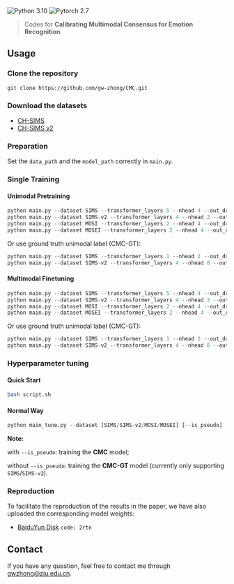 ![Python 3.10](https://img.shields.io/badge/python-3.10-green)
![Pytorch 2.7](https://img.shields.io/badge/pytorch-2.7-orange)

>Codes for **Calibrating Multimodal Consensus for Emotion Recognition**.

## Usage
### Clone the repository
    git clone https://github.com/gw-zhong/CMC.git
### Download the datasets
+ [CH-SIMS](https://github.com/thuiar/MMSA)
+ [CH-SIMS v2](https://github.com/thuiar/MMSA)
### Preparation
Set the ```data_path``` and the ```model_path``` correctly in ```main.py```.
### Single Training
#### Unimodal Pretraining
```python
python main.py --dataset SIMS --transformer_layers 5 --nhead 4 --out_dropout 0.4 --is_pseudo
python main.py --dataset SIMS-v2 --transformer_layers 4 --nhead 2 --out_dropout 0.3 --is_pseudo
python main.py --dataset MOSI --transformer_layers 2 --nhead 4 --out_dropout 0.5 --is_pseudo
python main.py --dataset MOSEI --transformer_layers 2 --nhead 4 --out_dropout 0.0 --is_pseudo
 ```
Or use ground truth unimodal label (CMC-GT):
```python
python main.py --dataset SIMS --transformer_layers 1 --nhead 2 --out_dropout 0.1 --finetune
python main.py --dataset SIMS-v2 --transformer_layers 4 --nhead 8 --out_dropout 0.1 --finetune
 ```
#### Multimodal Finetuning
```python
python main.py --dataset SIMS --transformer_layers 5 --nhead 4 --out_dropout 0.4 --is_pseudo --finetune --pretrained_model
python main.py --dataset SIMS-v2 --transformer_layers 4 --nhead 2 --out_dropout 0.3 --is_pseudo --finetune --pretrained_model
python main.py --dataset MOSI --transformer_layers 2 --nhead 4 --out_dropout 0.5 --is_pseudo --finetune --pretrained_model
python main.py --dataset MOSEI --transformer_layers 2 --nhead 4 --out_dropout 0.0 --is_pseudo --finetune --pretrained_model
 ```
Or use ground truth unimodal label (CMC-GT):
```python
python main.py --dataset SIMS --transformer_layers 1 --nhead 2 --out_dropout 0.1 --finetune --pretrained_model
python main.py --dataset SIMS-v2 --transformer_layers 4 --nhead 8 --out_dropout 0.1 --finetune --pretrained_model
 ```
### Hyperparameter tuning
#### Quick Start
 ```bash
 bash script.sh
  ```
#### Normal Way
 ```python
python main_tune.py --dataset [SIMS/SIMS-v2/MOSI/MOSEI] [--is_pseudo]
 ```
**Note:**

with `--is_pseudo`: training the **CMC** model;

without `--is_pseudo`: training the **CMC-GT** model (currently only supporting `SIMS`/`SIMS-v2`).
### Reproduction
To facilitate the reproduction of the results in the paper, we have also uploaded the corresponding model weights:
- [BaiduYun Disk](https://pan.baidu.com/s/1Gr4VqRzVJAmLxrDAsVmWkw) `code: 2rtn`
## Contact
If you have any question, feel free to contact me through [gwzhong@zju.edu.cn](gwzhong@zju.edu.cn).